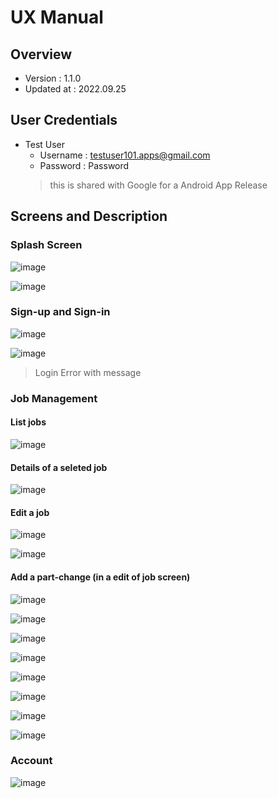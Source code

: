 # UX Manual
## Overview
- Version : 1.1.0
- Updated at : 2022.09.25

## User Credentials
- Test User
  - Username : testuser101.apps@gmail.com
  - Password : Password
  > this is shared with Google for a Android App Release

## Screens and Description
### Splash Screen
![image](https://user-images.githubusercontent.com/59367560/192169797-791f49fe-61ea-48a8-99d3-28c3488e0695.png)

![image](https://user-images.githubusercontent.com/59367560/192169844-7d2b41f2-7101-4fa9-afed-cefc62a13989.png)


### Sign-up and Sign-in
![image](https://user-images.githubusercontent.com/59367560/192169853-946d6889-5b6e-4ce0-98f6-d5219d495e96.png)

![image](https://user-images.githubusercontent.com/59367560/192169860-0f454950-8844-4549-9e54-730318e5cccf.png)
> Login Error with message

### Job Management
#### List jobs
![image](https://user-images.githubusercontent.com/59367560/192169880-7d086d02-96b6-45fe-9cbe-b36cf28db52b.png)


#### Details of a seleted job
![image](https://user-images.githubusercontent.com/59367560/192169896-bba0f17a-8720-4ebe-b679-d1e2b2c5621e.png)

#### Edit a job
![image](https://user-images.githubusercontent.com/59367560/192169907-2b2e2f3b-d5b4-4f28-88d8-40589ee70699.png)

![image](https://user-images.githubusercontent.com/59367560/192169995-f7f2d136-4d12-4996-b202-88e6b7681955.png)


#### Add a part-change (in a edit of job screen)
![image](https://user-images.githubusercontent.com/59367560/192169920-2bbb1016-2efc-46eb-99f4-7b17c2d2e034.png)

![image](https://user-images.githubusercontent.com/59367560/192169928-49c09983-9dfc-4567-ab7a-d83cb6c23675.png)

![image](https://user-images.githubusercontent.com/59367560/192169938-b8ef0ccc-0dc8-4d37-8a6e-81ce30998956.png)

![image](https://user-images.githubusercontent.com/59367560/192169949-2abf0caf-4696-4cf9-86a3-b7a57e32157a.png)

![image](https://user-images.githubusercontent.com/59367560/192169959-745f3c76-6ffc-4f2a-87c7-de35f1697c9a.png)

![image](https://user-images.githubusercontent.com/59367560/192169962-b877a949-870d-45b8-a3c5-881e23de9c6f.png)

![image](https://user-images.githubusercontent.com/59367560/192169972-8ea83691-4ac8-490e-8094-4edfabf0b721.png)

![image](https://user-images.githubusercontent.com/59367560/192169981-7e7a6b2b-b7c7-4e56-902f-1c7835a936f1.png)

### Account
![image](https://user-images.githubusercontent.com/59367560/192170007-a83e3cf8-4775-4034-8595-3a998c424f6d.png)



